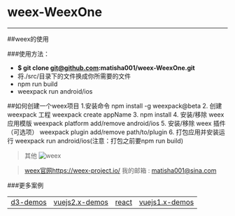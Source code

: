# weex-WeexOne
---
##weex的使用

###使用方法：
 - **$ git clone git@github.com:matisha001/weex-WeexOne.git**
 - 将./src/目录下的文件换成你所需要的文件
 - npm run build
 - weexpack run android/ios


##如何创建一个weex项目
    1.安装命令 npm install -g weexpack@beta 
    2. 创建 weexpack 工程 weexpack create appName
    3. npm install
    4. 安装/移除 weex 应用模版 weexpack platform add/remove android/ios
    5. 安装/移除 weex 插件（可选项） weexpack plugin add/remove path/to/plugin
    6. 打包应用并安装运行 weexpack run android/ios(注意：打包之前要npm run build)

> 其他
> ![weex](https://img.alicdn.com/tps/TB1zBLaPXXXXXXeXXXXXXXXXXXX-121-59.svg)

> [weex官网](https://weex-project.io/)<https://weex-project.io/>
>我的邮箱 : <a href="mailto:matisha001@sina.com">matisha001@sina.com</a>
> 
###更多案例
<table>
    <tr>
        <td><a href="https://github.com/matisha001/d3-demos">d3-demos</a></td>
        <td><a href="https://github.com/matisha001/vuejs2.0-demos">vuejs2.x-demos</a></td>
        <td><a href="https://github.com/matisha001/react-demos">react</a></td>
        <td><a href="https://github.com/matisha001/vuejs1.x-demos">vuejs1.x-demos</a></td>
    </tr>
</table>


